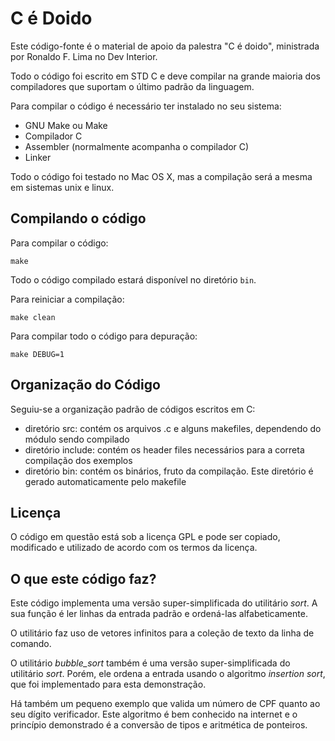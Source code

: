 # C é Doido

Este código-fonte é o material de apoio da palestra "C é doido", ministrada por
Ronaldo F. Lima no Dev Interior.

Todo o código foi escrito em STD C e deve compilar na grande maioria dos
compiladores que suportam o último padrão da linguagem.

Para compilar o código é necessário ter instalado no seu sistema:

- GNU Make ou Make
- Compilador C
- Assembler (normalmente acompanha o compilador C)
- Linker

Todo o código foi testado no Mac OS X, mas a compilação será a mesma em sistemas
unix e linux.

## Compilando o código

Para compilar o código:

`make`

Todo o código compilado estará disponível no diretório `bin`.

Para reiniciar a compilação:

`make clean`

Para compilar todo o código para depuração:

`make DEBUG=1`

## Organização do Código

Seguiu-se a organização padrão de códigos escritos em C:

- diretório src: contém os arquivos .c e alguns makefiles, dependendo do módulo
  sendo compilado
- diretório include: contém os header files necessários para a correta
  compilação dos exemplos
- diretório bin: contém os binários, fruto da compilação. Este diretório é
gerado automaticamente pelo makefile

## Licença

O código em questão está sob a licença GPL e pode ser copiado, modificado e
utilizado de acordo com os termos da licença.

## O que este código faz?

Este código implementa uma versão super-simplificada do utilitário _sort_. A sua
função é ler linhas da entrada padrão e ordená-las alfabeticamente.

O utilitário faz uso de vetores infinitos para a coleção de texto da linha de
comando.

O utilitário _bubble_sort_ também é uma versão super-simplificada do utilitário
_sort_. Porém, ele ordena a entrada usando o algoritmo _insertion sort_, que foi
implementado para esta demonstração.

Há também um pequeno exemplo que valida um número de CPF quanto ao seu dígito
verificador. Este algoritmo é bem conhecido na internet e o princípio
demonstrado é a conversão de tipos e aritmética de ponteiros.
